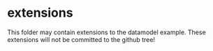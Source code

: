 # extensions

This folder may contain extensions to the datamodel example. These extensions will not be committed to the github tree!
